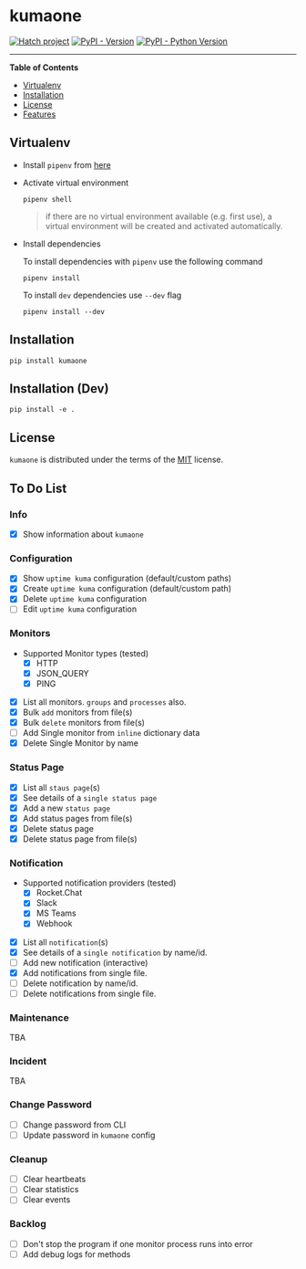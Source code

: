 # kumaone

[![Hatch project](https://img.shields.io/badge/%F0%9F%A5%9A-Hatch-4051b5.svg)](https://github.com/pypa/hatch)
[![PyPI - Version](https://img.shields.io/pypi/v/kumaone.svg)](https://pypi.org/project/kumaone)
[![PyPI - Python Version](https://img.shields.io/pypi/pyversions/kumaone.svg)](https://pypi.org/project/kumaone)

-----

**Table of Contents**

- [Virtualenv](#virtualenv)
- [Installation](#installation)
- [License](#license)
- [Features](#features)

## Virtualenv

- Install `pipenv` from [here](https://pipenv.pypa.io/en/latest/installation/)

- Activate virtual environment

  ```shell
  pipenv shell
  ```

  > if there are no virtual environment available (e.g. first use), a virtual environment will be created and activated
    automatically.

- Install dependencies

  To install dependencies with `pipenv` use the following command

  ```shell
  pipenv install
  ```

  To install `dev` dependencies use `--dev` flag

  ```shell
  pipenv install --dev
  ```

## Installation

```shell
pip install kumaone
```

## Installation (Dev)

```shell
pip install -e .
```

## License

`kumaone` is distributed under the terms of the [MIT](https://spdx.org/licenses/MIT.html) license.

## To Do List

### Info

- [x] Show information about `kumaone`

### Configuration

- [x] Show `uptime kuma` configuration (default/custom paths)
- [x] Create `uptime kuma` configuration (default/custom path)
- [x] Delete `uptime kuma` configuration
- [ ] Edit `uptime kuma` configuration

### Monitors

- Supported Monitor types (tested)
  - [x] HTTP
  - [x] JSON_QUERY
  - [x] PING
- [x] List all monitors. `groups` and `processes` also.
- [x] Bulk `add` monitors from file(s)
- [x] Bulk `delete` monitors from file(s)
- [ ] Add Single monitor from `inline` dictionary data
- [x] Delete Single Monitor by name

### Status Page

- [x] List all `staus page`(s)
- [x] See details of a `single status page`
- [x] Add a new `status page`
- [x] Add status pages from file(s)
- [x] Delete status page
- [x] Delete status page from file(s)

### Notification

- Supported notification providers (tested)
  - [x] Rocket.Chat
  - [x] Slack
  - [x] MS Teams
  - [x] Webhook
- [x] List all `notification`(s)
- [x] See details of a `single notification` by name/id.
- [ ] Add new notification (interactive)
- [x] Add notifications from single file.
- [ ] Delete notification by name/id.
- [ ] Delete notifications from single file.

### Maintenance

TBA

### Incident

TBA

### Change Password

- [ ] Change password from CLI
- [ ] Update password in `kumaone` config

### Cleanup

- [ ] Clear heartbeats
- [ ] Clear statistics
- [ ] Clear events

### Backlog

- [ ] Don't stop the program if one monitor process runs into error
- [ ] Add debug logs for methods

